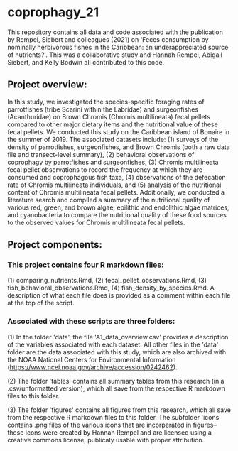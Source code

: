# coprophagy_21
This repository contains all data and code associated with the publication by Rempel, Siebert and colleagues (2021) on 'Feces consumption by nominally herbivorous fishes in the Caribbean: an underappreciated source of nutrients?'. This was a collaborative study and Hannah Rempel, Abigail Siebert, and Kelly Bodwin all contributed to this code. 

## Project overview: 

In this study, we investigated the species-specific foraging rates of parrotfishes (tribe Scarini within the Labridae) and surgeonfishes (Acanthuridae) on Brown Chromis (Chromis multilineata) fecal pellets compared to other major dietary items and the nutritional value of these fecal pellets. We conducted this study on the Caribbean island of Bonaire in the summer of 2019. The associated datasets include: (1) surveys of the density of parrotfishes, surgeonfishes, and Brown Chromis (both a raw data file and transect-level summary), (2) behavioral observations of coprophagy by parrotfishes and surgeonfishes, (3) Chromis multilineata fecal pellet observations to record the frequency at which they are consumed and coprophagous fish taxa, (4) observations of the defecation rate of Chromis multilineata individuals, and (5) analysis of the nutritional content of Chromis multilineata fecal pellets. Additionally, we conducted a literature search and compiled a summary of the nutritional quality of various red, green, and brown algae, epilithic and endolithic algae matrices, and cyanobacteria to compare the nutritional quality of these food sources to the observed values for Chromis multilineata fecal pellets.

## Project components:

### This project contains four R markdown files: 
(1) comparing_nutrients.Rmd, (2) fecal_pellet_observations.Rmd, (3) fish_behavioral_observations.Rmd, (4) fish_density_by_species.Rmd. A description of what each file does is provided as a comment within each file at the top of the script. 

### Associated with these scripts are three folders:
(1) In the folder 'data', the file 'A1_data_overview.csv' provides a description of the variables associated with each dataset. All other files in the 'data' folder are the data associated with this study, which are also archived with the NOAA National Centers for Environmental Information (https://www.ncei.noaa.gov/archive/accession/0242462).

(2) The folder 'tables' contains all summary tables from this research (in a .csv/unformatted version), which all save from the respective R markdown files to this folder. 

(3) The folder 'figures' contains all figures from this research, which all save from the respective R markdown files to this folder. The subfolder 'icons' contains .png files of the various icons that are incorperated in figures–these icons were created by Hannah Rempel and are licensed using a creative commons license, publicaly usable with proper attribution.
